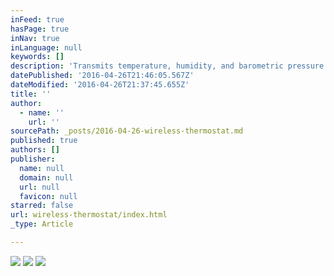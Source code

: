 ```yaml
---
inFeed: true
hasPage: true
inNav: true
inLanguage: null
keywords: []
description: 'Transmits temperature, humidity, and barometric pressure back to user interface and has a relay to control heating or cooling unit.'
datePublished: '2016-04-26T21:46:05.567Z'
dateModified: '2016-04-26T21:37:45.655Z'
title: ''
author:
  - name: ''
    url: ''
sourcePath: _posts/2016-04-26-wireless-thermostat.md
published: true
authors: []
publisher:
  name: null
  domain: null
  url: null
  favicon: null
starred: false
url: wireless-thermostat/index.html
_type: Article

---
```

![](https://the-grid-user-content.s3-us-west-2.amazonaws.com/adafe9fa-91a0-4b36-9d6e-29e6767945bd.jpg)
![](https://the-grid-user-content.s3-us-west-2.amazonaws.com/b05a5f7c-0e00-4aad-b7a1-87cbd5277e66.jpg)
![](https://the-grid-user-content.s3-us-west-2.amazonaws.com/a2f022f4-247e-4531-bd49-a8f2cd9151bd.jpg)